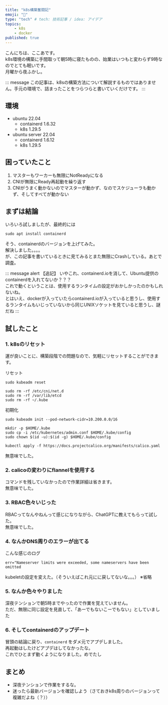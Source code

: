 ```yaml
---
title: "k8s構築奮闘記"
emoji: "💭"
type: "tech" # tech: 技術記事 / idea: アイデア
topics: 
    - k8s
    - docker
published: true
---
```


こんにちは、ここあです。  
k8s環境の構築に手間取って朝5時に寝たものの、始業はいつもと変わらず9時なのでとても眠いです。  
月曜から夜ふかし。  

::: message
この記事は、k8sの構築方法について解説するものではありません。手元の環境で、詰まったことをつらつらと書いていくだけです。
:::


## 環境
- ubuntu 22.04
  - containerd 1.6.32
  - k8s 1.29.5
- ubuntu server 22.04
  - containerd 1.6.12
  - k8s 1.29.5


## 困っていたこと
1. マスターもワーカーも無限にNotReadyになる
2. CNIが無限にReady再起動を繰り返す
3. CNIがうまく動かないのでマスターが動かず、なのでスケジューラも動かず、そしてすべてが動かない


## まずは結論

いろいろ試しましたが、最終的には
```
sudo apt install containerd
```

そう、containerdのバージョンを上げてみた。  
解決しました。。。。  
が、この記事を書いているときに見てみるとまた無限にCrashしている。あとで調査。

::: message alert
【追記】
いやこれ、containerd.ioを消して、Ubuntu提供のcontainerdを入れてないか？？？  
これで動くということは、使用するランタイムの設定がおかしかったのかもしれないね。  
とはいえ、dockerが入っていたらcontainerd.ioが入っていると思うし、使用するランタイムもいじっていないから同じUNIXソケットを見ていると思うし、謎だね
:::


## 試したこと
### 1. k8sのリセット
運が良いことに、構築段階での問題なので、気軽にリセットすることができます。

リセット
```
sudo kubeadm reset

sudo rm -rf /etc/cni/net.d
sudo rm -rf /var/lib/etcd
sudo rm -rf ~/.kube
```

初期化

```
sudo kubeadm init --pod-network-cidr=10.200.0.0/16

mkdir -p $HOME/.kube
sudo cp -i /etc/kubernetes/admin.conf $HOME/.kube/config
sudo chown $(id -u):$(id -g) $HOME/.kube/config

kubectl apply -f https://docs.projectcalico.org/manifests/calico.yaml
```

無意味でした。

### 2. calicoの変わりにflannelを使用する
コマンドを残していなかったので作業詳細は省きます。  
無意味でした。

### 3. RBAC色々いじった
RBACってなんやねんって感じになりながら、ChatGPTに教えてもらって試した。  
無意味でした。

### 4. なんかDNS周りのエラーが出てる

こんな感じのログ
```
err="Nameserver limits were exceeded, some nameservers have been omitted
```

kubeletの設定を変えた。（そういえばこれ元にに戻してないな。。。）
※省略

### 5. なんか色々やりました
深夜テンションで朝5時までやったので作業を覚えていません。  
ただ、無限に同じ設定を見直して、「あーでもないこーでもない」としていました

### 6. そしてcontainerdのアップデート
冒頭の結論に戻り、`containerd` をダメ元でアプデしました。  
再起動はしたけどアプデはしてなかったな。  
これでひとまず動くようになりました。めでたし


## まとめ
- 深夜テンションで作業をするな。  
- 迷ったら最新バージョンを確認しよう（さておきk8s周りのバージョンって複雑だよね（？））
